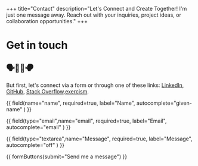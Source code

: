 +++
title="Contact"
description="Let's Connect and Create Together! I'm just one message away. Reach out with your inquiries, project ideas, or collaboration opportunities."
+++

# Get in touch

## 🗣👂🏽<span style="display: inline-block;transform: scale(-1, 1);">🗣</span>

But first, let's connect via a form or through one of these links: <a href="https://www.linkedin.com/in/anvlkv" target="_blank">LinkedIn</a>, <a href="https://github.com/anvlkv" target="_blank">GitHub</a>, <a href="https://stackoverflow.com/users/1774187/anvlkv" target="_blank">Stack Overflow</a>,<a href="https://exercism.org/profiles/anvlkv" target="_blank">exercism</a>.


<form ata-netlify="true" method="POST" name="contact"
  action="/contact-success/">
  
  {{ field(name="name", required=true, label="Name", autocomplete="given-name" ) }}

  {{ field(type="email",name="email", required=true, label="Email", autocomplete="email" ) }}
  
  {{ field(type="textarea",name="Message", required=true, label="Message", autocomplete="off" ) }}

  {{ formButtons(submit="Send me a message") }}

</form>
